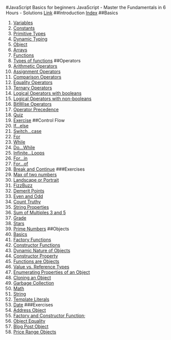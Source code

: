#JavaScript Basics for beginners 
JavaScript - Master the Fundamentals in 6 Hours - Solutions
[Link](https://www.udemy.com/course/javascript-basics-for-beginners/)
##Introduction
[Index](/Introduction/index.html)
##Basics
1. [Variables](/Basics/variables.js)
2. [Constants](/Basics/constants.js)
3. [Primitive Types](/Basics/primitiveTypes.js)
4. [Dynamic Typing](/Basics/dynamicTyping.js)
5. [Object](/Basics/object.js)
6. [Arrays](/Basics/arrays.js)
7. [Functions](/Basics/functions.js)
8. [Types of functions](/Basics/types-of-functions.js)
##Operators
1. [Arithmetic Operators](/Operators/arithmetic-operators.js)
2. [Assignment Operators](/Operators/assignment-operators.js)
3. [Comparison Operators](/Operators/comparison-operators.js)
4. [Equality Operators](/Operators/equality-operators.js)
5. [Ternary Operators](/Operators/ternary-operators.js)
6. [Logical Operators with booleans](/Operators/logical-operators-with-booleans.js)
7. [Logical Operators with non-booleans](/Operators/logical-operators-with-non-booleans.js)
8. [BitWise Operators](/Operators/bitwise-operators.js)
9. [Operator Precedence](/Operators/operator-precedence.js)
10. [Quiz](Operators/quiz.js)
11. [Exercise](Operators/exercise.js)
##Control Flow
1. [If...else](/Control%20Flow/if-else.js)
2. [Switch...case](/Control%20Flow/switch-case.js)
3. [For](/Control%20Flow/for.js)
4. [While](/Control%20Flow/while.js)
5. [Do...While](/Control%20Flow/do-while.js)
6. [Infinite...Loops](/Control%20Flow/infinite-loops.js)
7. [For...in](/Control%20Flow/for-in.js)
9. [For...of](/Control%20Flow/for-of.js)
10. [Break and Continue](/Control%20Flow/for-of.js)
###Exercises
1. [Max of two numbers](/Control%20Flow/ex-max-of-two-numbers.js)
2. [Landscape or Portrait](/Control%20Flow/ex-landscape-or-portrait.js)
3. [FizzBuzz](/Control%20Flow/ex-fizz-buzz.js)
4. [Demerit Points](/Control%20Flow/ex-demerit-points.js)
5. [Even and Odd](/Control%20Flow/ex-even-and-odd.js)
6. [Count Truthy](/Control%20Flow/ex-count-truthy.js)
7. [String Properties](/Control%20Flow/ex-string-properties.js)
8. [Sum of Multiples 3 and 5](/Control%20Flow/ex-sum-of-multiples-3-and-5.js)
9. [Grade](/Control%20Flow/ex-grade.js)
10. [Stars](/Control%20Flow/ex-stars.js)
11. [Prime Numbers](/Control%20Flow/ex-prime-numbers.js)
##Objects
1. [Basics](/Objects/basics.js)
2. [Factory Functions](/Objects/factory-functions.js)
3. [Constructor Functions](/Objects/constructor-functions.js)
4. [Dynamic Nature of Objects](/Objects/dynamic-nature-of-objects.js)
5. [Constructor Property](/Objects/constructor-property.js)
6. [Functions are Objects](/Objects/functions-are-objects.js)
7. [Value vs. Reference Types](/Objects/value-vs-reference-types.js)
8. [Enumerating Properties of an Object](/Objects/enumerating-properties-of-an-object.js)
9. [Cloning an Object](/Objects/cloning-an-object.js)
10. [Garbage Collection](/Objects/garbage-collection.js)
11. [Math](Objects/math.js)
12. [String](Objects/string.js)
13. [Template Literals](Objects/template-literals.js)
14. [Date](Objects/date.js)
###Exercises
1. [Address Object](/Objects/ex-address-object.js)
2. [Factory and Constructor Function](/Objects/ex-factory-and-constructor-function.js);
3. [Object Equality](/Objects/ex-object-equality.js)
4. [Blog Post Object](/Objects/ex-blog-post-object.js)
5. [Price Range Objects](/Objects/ex-price-range-objects.js)
